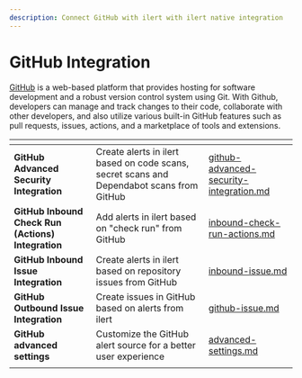 ```yaml
---
description: Connect GitHub with ilert with ilert native integration
---
```


# GitHub Integration

[GitHub](https://github.com/) is a web-based platform that provides hosting for software development and a robust version control system using Git. With Github, developers can manage and track changes to their code, collaborate with other developers, and also utilize various built-in GitHub features such as pull requests, issues, actions, and a marketplace of tools and extensions.

<table data-card-size="large" data-view="cards"><thead><tr><th></th><th></th><th data-hidden data-card-target data-type="content-ref"></th></tr></thead><tbody><tr><td><strong>GitHub Advanced Security Integration</strong></td><td>Create alerts in ilert based on code scans, secret scans and Dependabot scans from GitHub</td><td><a href="github-advanced-security-integration.md">github-advanced-security-integration.md</a></td></tr><tr><td><strong>GitHub Inbound Check Run (Actions) Integration</strong></td><td>Add alerts in ilert based on "check run" from GitHub</td><td><a href="inbound-check-run-actions.md">inbound-check-run-actions.md</a></td></tr><tr><td><strong>GitHub Inbound Issue Integration</strong></td><td>Create alerts in ilert based on repository issues from GitHub</td><td><a href="inbound-issue.md">inbound-issue.md</a></td></tr><tr><td><strong>GitHub Outbound Issue Integration</strong></td><td>Create issues in GitHub based on alerts from ilert</td><td><a href="../../outbound-integrations/github-issue.md">github-issue.md</a></td></tr><tr><td><strong>GitHub advanced settings</strong></td><td>Customize the GitHub alert source for a better user experience</td><td><a href="advanced-settings.md">advanced-settings.md</a></td></tr><tr><td></td><td></td><td></td></tr></tbody></table>
